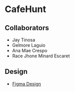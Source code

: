 # CafeHunt

## Collaborators
- Jay Tinosa
- Gelmore Laguio
- Ana Mae Crespo
- Race Jhone Minard Escaret

## Design
- [Figma Design](https://www.figma.com/design/RDerpNxrBGCG0UexQLLhrv/CafeHunt?t=oHqBkYxcl8kFCUCc-0)
